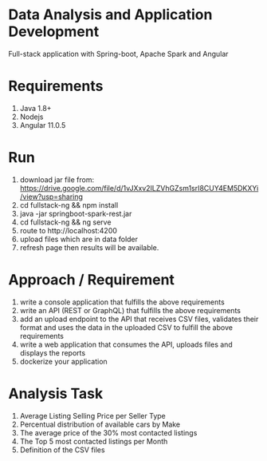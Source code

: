 # Data Analysis and Application Development
Full-stack application with Spring-boot, Apache Spark and Angular

# Requirements
1. Java 1.8+
2. Nodejs
3. Angular 11.0.5

# Run
1. download jar file from: https://drive.google.com/file/d/1vJXxv2ILZVhGZsm1srI8CUY4EM5DKXYi/view?usp=sharing
2. cd fullstack-ng  && npm install
3. java -jar springboot-spark-rest.jar
4. cd fullstack-ng && ng serve
5. route to http://localhost:4200
6. upload files which are in data folder
7. refresh page then results will be available.

# Approach / Requirement

1. write a console application that fulfills the above requirements
2. write an API (REST or GraphQL) that fulfills the above requirements
3. add an upload endpoint to the API that receives CSV files, validates their format and uses the data
in the uploaded CSV to fulfill the above requirements
4. write a web application that consumes the API, uploads files and displays the reports
5. dockerize your application

# Analysis Task
1. Average Listing Selling Price per Seller Type
2. Percentual distribution of available cars by Make
3. The average price of the 30% most contacted listings
4. The Top 5 most contacted listings per Month
5. Definition of the CSV files

